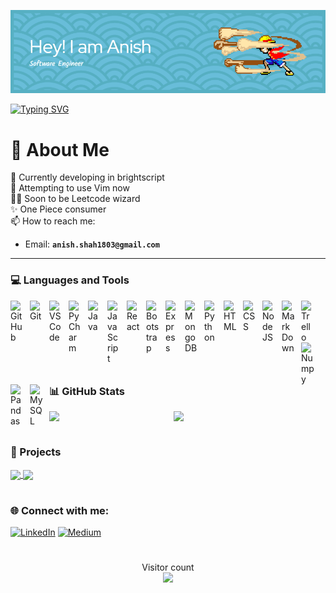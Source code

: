 ![Header](./github-header-image.png)


[![Typing SVG](https://readme-typing-svg.demolab.com?font=Fira+Code&pause=1000&width=435&lines=Fullstack+Developer;Creative+Problem+Solver;Leetcode+Enjoyer;Keyboard+Enthusiast)](https://git.io/typing-svg)
# 📖 About Me
🌱 Currently developing in brightscript<br>🔮 Attempting to use Vim now <br> 👨‍💻 Soon to be Leetcode wizard <br>✨ One Piece consumer <br>
📫 How to reach me:
 - Email: **`anish.shah1803@gmail.com`**


---

### 💻 Languages and Tools
<img align="left" alt="GitHub" width="21px" style="padding-right:10px;" src="https://cdn.jsdelivr.net/gh/devicons/devicon/icons/github/github-original.svg" />
<img align="left" alt="Git" width="21px" style="padding-right:10px;" src="https://cdn.jsdelivr.net/gh/devicons/devicon/icons/git/git-original.svg" />
<img align="left" alt="VSCode" width="21px" style="padding-right:10px;"src="https://cdn.jsdelivr.net/gh/devicons/devicon/icons/vscode/vscode-original.svg" />
<img align="left" alt="PyCharm" width="21px" style="padding-right:10px;"src="https://cdn.jsdelivr.net/gh/devicons/devicon/icons/pycharm/pycharm-original.svg" />
<img align="left" alt="Java" width="21px" style="padding-right:10px;" src="https://cdn.jsdelivr.net/gh/devicons/devicon/icons/java/java-original.svg"/>
<img align="left" alt="JavaScript" width="21px" style="padding-right:10px;" src="https://cdn.jsdelivr.net/gh/devicons/devicon/icons/javascript/javascript-plain.svg" />
<img align="left" alt="React" width="21px" style="padding-right:10px;" src="https://cdn.jsdelivr.net/gh/devicons/devicon/icons/react/react-original.svg" />
<img align="left" alt="Bootstrap" width="21px" style="padding-right:10px;"src="https://cdn.jsdelivr.net/gh/devicons/devicon/icons/bootstrap/bootstrap-plain.svg" />
<img align="left" alt="Express" width="21px" style="padding-right:10px;"src="https://cdn.jsdelivr.net/gh/devicons/devicon/icons/express/express-original.svg" />
<img align="left" alt="MongoDB" width="21px" style="padding-right:10px;"src="https://cdn.jsdelivr.net/gh/devicons/devicon/icons/mongodb/mongodb-original.svg" />
<img align="left" alt="Python" width="21px" style="padding-right:10px;" src="https://cdn.jsdelivr.net/gh/devicons/devicon/icons/python/python-plain.svg" />
<img align="left" alt="HTML" width="21px" style="padding-right:10px;" src="https://cdn.jsdelivr.net/gh/devicons/devicon/icons/html5/html5-plain.svg" />
<img align="left" alt="CSS" width="21px" style="padding-right:10px;" src="https://cdn.jsdelivr.net/gh/devicons/devicon/icons/css3/css3-plain.svg" />
<img align="left" alt="NodeJS" width="21px" style="padding-right:10px;" src="https://cdn.jsdelivr.net/gh/devicons/devicon/icons/nodejs/nodejs-original.svg" />
<img align="left" alt="MarkDown" width="21px" style="padding-right:10px;" src="https://cdn.jsdelivr.net/gh/devicons/devicon/icons/markdown/markdown-original.svg" />
<img align="left" alt="Trello" width="21px" style="padding-right:10px;"src="https://cdn.jsdelivr.net/gh/devicons/devicon/icons/trello/trello-plain.svg" />
<img align="left" alt="Numpy" width="21px" style="padding-right:10px;"src="https://cdn.jsdelivr.net/gh/devicons/devicon/icons/numpy/numpy-original.svg" />
<img align="left" alt="Pandas" width="21px" style="padding-right:10px;"src="https://cdn.jsdelivr.net/gh/devicons/devicon/icons/pandas/pandas-original.svg" />
<img align="left" alt="MySQL" width="21px" style="padding-right:10px;"src="https://cdn.jsdelivr.net/gh/devicons/devicon/icons/mysql/mysql-original.svg" />
<br/>





#



### 📊 GitHub Stats
<!-- <div class='container'>
<img style="height: auto; width: 50%;" class="img" src="https://github-readme-stats.vercel.app/api?username=AnishShah1803&theme=nightowl&hide_border=false&include_all_commits=false&count_private=true" />
&nbsp;
&nbsp;
<img style="height: auto; width: 50%;" class="img" src="https://github-readme-streak-stats.herokuapp.com/?user=AnishShah1803&theme=nightowl&hide_border=false" /></div>
</div> -->
<div style="display: flex; flex-direction: row;">
 <img style="height: auto; width: 45%;class="img" src="https://github-readme-stats.vercel.app/api?username=AnishShah1803&theme=nightowl&hide_border=false&include_all_commits=false&count_private=true" />
 <img style="height: auto; width: 50%;class="img" src="https://github-readme-streak-stats.herokuapp.com/?user=AnishShah1803&theme=nightowl&hide_border=false" />
</div>

#

### 🚧 Projects
<a href="https://github.com/AnishShah1803/Chitter-Challenge-" target="_blank">
  <img align="center" src="https://github-readme-stats.vercel.app/api/pin/?username=AnishShah1803&repo=Chitter-Challenge-&theme=nightowl" />
</a>
<a href="https://github.com/AnishShah1803/News-Summary-Challenge-DF" target="_blank">
 <img align="center" src="https://github-readme-stats.vercel.app/api/pin/?username=AnishShah1803&repo=News-Summary-Challenge-DF&theme=nightowl" />
</a>
<div align="center">
</div>

# 
### 🌐 Connect with me:
[![LinkedIn](https://img.shields.io/badge/LinkedIn-%230077B5.svg?style=flat-square&logo=linkedin&logoColor=white)](https://linkedin.com/in/anish-shah-3023b21a1) [![Medium](https://img.shields.io/badge/Medium-12100E?style=flat-square&logo=medium&logoColor=white)](https://medium.com/@anish.shah1803) 
#

<p align="center"> 
  Visitor count<br>
  <img src="https://profile-counter.glitch.me/AnishShah1803/count.svg" />
</p>


